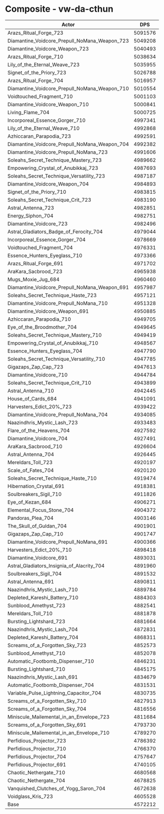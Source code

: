 # Composite - vw-da-cthun
| Actor | DPS | Increase |
|---|:---:|:---:|
|Arazs_Ritual_Forge_723|5091576|11.36%|
|Diamantine_Voidcore_Prepull_NoMana_Weapon_723|5049208|10.43%|
|Diamantine_Voidcore_Weapon_723|5040493|10.24%|
|Arazs_Ritual_Forge_710|5038634|10.20%|
|Lily_of_the_Eternal_Weave_723|5035955|10.14%|
|Signet_of_the_Priory_723|5026788|9.94%|
|Arazs_Ritual_Forge_704|5016957|9.73%|
|Diamantine_Voidcore_Prepull_NoMana_Weapon_710|5010554|9.59%|
|Voidtouched_Fragment_710|5001103|9.38%|
|Diamantine_Voidcore_Weapon_710|5000841|9.37%|
|Living_Flame_704|5000725|9.37%|
|Incorporeal_Essence_Gorger_710|4997341|9.30%|
|Lily_of_the_Eternal_Weave_710|4992868|9.20%|
|Azhiccaran_Parapodia_723|4992591|9.19%|
|Diamantine_Voidcore_Prepull_NoMana_Weapon_704|4992382|9.19%|
|Diamantine_Voidcore_Prepull_NoMana_723|4991606|9.17%|
|Soleahs_Secret_Technique_Mastery_723|4989662|9.13%|
|Empowering_Crystal_of_Anubikkaj_723|4987693|9.09%|
|Soleahs_Secret_Technique_Versatility_723|4987187|9.08%|
|Diamantine_Voidcore_Weapon_704|4984893|9.03%|
|Signet_of_the_Priory_710|4983815|9.00%|
|Soleahs_Secret_Technique_Crit_723|4983190|8.99%|
|Astral_Antenna_723|4982851|8.98%|
|Energy_Siphon_704|4982751|8.98%|
|Diamantine_Voidcore_723|4982496|8.97%|
|Astral_Gladiators_Badge_of_Ferocity_704|4979044|8.90%|
|Incorporeal_Essence_Gorger_704|4978669|8.89%|
|Voidtouched_Fragment_704|4976331|8.84%|
|Essence_Hunters_Eyeglass_710|4973366|8.77%|
|Arazs_Ritual_Forge_691|4971702|8.74%|
|AraKara_Sacbrood_723|4965938|8.61%|
|Mugs_Moxie_Jug_684|4960460|8.49%|
|Diamantine_Voidcore_Prepull_NoMana_Weapon_691|4957987|8.44%|
|Soleahs_Secret_Technique_Haste_723|4957121|8.42%|
|Diamantine_Voidcore_Prepull_NoMana_710|4951328|8.29%|
|Diamantine_Voidcore_Weapon_691|4950885|8.28%|
|Azhiccaran_Parapodia_710|4949705|8.26%|
|Eye_of_the_Broodmother_704|4949645|8.25%|
|Soleahs_Secret_Technique_Mastery_710|4949419|8.25%|
|Empowering_Crystal_of_Anubikkaj_710|4948567|8.23%|
|Essence_Hunters_Eyeglass_704|4947790|8.21%|
|Soleahs_Secret_Technique_Versatility_710|4947785|8.21%|
|Gigazaps_Zap_Cap_723|4947613|8.21%|
|Diamantine_Voidcore_710|4944784|8.15%|
|Soleahs_Secret_Technique_Crit_710|4943899|8.13%|
|Astral_Antenna_710|4942445|8.10%|
|House_of_Cards_684|4941091|8.07%|
|Harvesters_Edict_20%_723|4939422|8.03%|
|Diamantine_Voidcore_Prepull_NoMana_704|4934085|7.91%|
|Naazindhris_Mystic_Lash_723|4933483|7.90%|
|Flare_of_the_Heavens_704|4927592|7.77%|
|Diamantine_Voidcore_704|4927491|7.77%|
|AraKara_Sacbrood_710|4926604|7.75%|
|Astral_Antenna_704|4926445|7.75%|
|Mereldars_Toll_723|4920197|7.61%|
|Scale_of_Fates_704|4920120|7.61%|
|Soleahs_Secret_Technique_Haste_710|4919474|7.60%|
|Hibernation_Crystal_691|4918381|7.57%|
|Soulbreakers_Sigil_710|4911826|7.43%|
|Eye_of_Kezan_684|4906271|7.31%|
|Elemental_Focus_Stone_704|4904372|7.26%|
|Pandoras_Plea_704|4903146|7.24%|
|The_Skull_of_Guldan_704|4901901|7.21%|
|Gigazaps_Zap_Cap_710|4901747|7.21%|
|Diamantine_Voidcore_Prepull_NoMana_691|4900366|7.18%|
|Harvesters_Edict_20%_710|4898418|7.13%|
|Diamantine_Voidcore_691|4893031|7.02%|
|Astral_Gladiators_Insignia_of_Alacrity_704|4891960|6.99%|
|Soulbreakers_Sigil_704|4891532|6.98%|
|Astral_Antenna_691|4890811|6.97%|
|Naazindhris_Mystic_Lash_710|4889784|6.95%|
|Depleted_Kareshi_Battery_710|4884303|6.83%|
|Sunblood_Amethyst_723|4882541|6.79%|
|Mereldars_Toll_710|4881878|6.77%|
|Bursting_Lightshard_723|4881664|6.77%|
|Naazindhris_Mystic_Lash_704|4872831|6.57%|
|Depleted_Kareshi_Battery_704|4868311|6.48%|
|Screams_of_a_Forgotten_Sky_723|4852573|6.13%|
|Sunblood_Amethyst_710|4852078|6.12%|
|Automatic_Footbomb_Dispenser_710|4846231|5.99%|
|Bursting_Lightshard_710|4845175|5.97%|
|Naazindhris_Mystic_Lash_691|4834679|5.74%|
|Automatic_Footbomb_Dispenser_704|4831531|5.67%|
|Variable_Pulse_Lightning_Capacitor_704|4830735|5.65%|
|Screams_of_a_Forgotten_Sky_710|4827913|5.59%|
|Screams_of_a_Forgotten_Sky_704|4816556|5.34%|
|Miniscule_Mailemental_in_an_Envelope_723|4811684|5.24%|
|Screams_of_a_Forgotten_Sky_691|4793730|4.84%|
|Miniscule_Mailemental_in_an_Envelope_710|4789270|4.75%|
|Perfidious_Projector_723|4786392|4.68%|
|Perfidious_Projector_710|4766370|4.25%|
|Perfidious_Projector_704|4757647|4.06%|
|Perfidious_Projector_691|4740105|3.67%|
|Chaotic_Nethergate_710|4680568|2.37%|
|Chaotic_Nethergate_704|4678825|2.33%|
|Vanquished_Clutches_of_Yogg_Saron_704|4672638|2.20%|
|Voidglass_Kris_723|4605528|0.73%|
|Base|4572212|0.00%|

